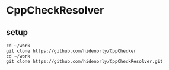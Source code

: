 # CppCheckResolver

## setup

```
cd ~/work
git clone https://github.com/hidenorly/CppChecker
cd ~/work
git clone https://github.com/hidenorly/CppCheckResolver.git
```

